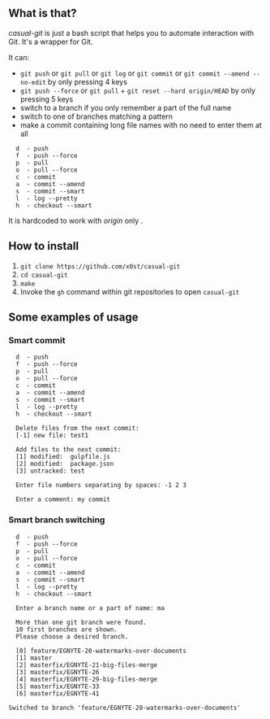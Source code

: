 ## What is that?
*casual-git* is just a bash script that helps you to automate interaction with Git. It's a wrapper for Git.

It can:
- `git push` or `git pull` or `git log` or `git commit` or `git commit --amend --no-edit` by only pressing 4 keys
- `git push --force` or `git pull` + `git reset --hard origin/HEAD` by only pressing 5 keys
- switch to a branch if you only remember a part of the full name
- switch to one of branches matching a pattern
- make a commit  containing long file names with no need to enter them at all

```
  d  - push
  f  - push --force
  p  - pull
  o  - pull --force
  c  - commit
  a  - commit --amend
  s  - commit --smart
  l  - log --pretty
  h  - checkout --smart
```

It is hardcoded to work with *origin* only .

## How to install
1. `git clone https://github.com/x0st/casual-git`
2. `cd casual-git`
3. `make`
4. Invoke the `gh` command within git repositories to open `casual-git`

## Some examples of usage

### Smart commit
```
  d  - push
  f  - push --force
  p  - pull
  o  - pull --force
  c  - commit
  a  - commit --amend
  s  - commit --smart
  l  - log --pretty
  h  - checkout --smart
  
  Delete files from the next commit: 
  [-1] new file: test1
  
  Add files to the next commit: 
  [1] modified:  gulpfile.js
  [2] modified:  package.json
  [3] untracked: test
  
  Enter file numbers separating by spaces: -1 2 3
  
  Enter a comment: my commit
```

### Smart branch switching
```
  d  - push
  f  - push --force
  p  - pull
  o  - pull --force
  c  - commit
  a  - commit --amend
  s  - commit --smart
  l  - log --pretty
  h  - checkout --smart
  
  Enter a branch name or a part of name: ma
  
  More than one git branch were found. 
  10 first branches are shown. 
  Please choose a desired branch. 
  
  [0] feature/EGNYTE-20-watermarks-over-documents
  [1] master
  [2] masterfix/EGNYTE-21-big-files-merge
  [3] masterfix/EGNYTE-26
  [4] masterfix/EGNYTE-29-big-files-merge
  [5] masterfix/EGNYTE-33
  [6] masterfix/EGNYTE-41
  
Switched to branch 'feature/EGNYTE-20-watermarks-over-documents'
```
